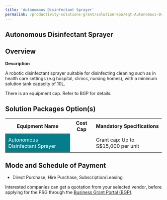 ```yaml
---
title: 'Autonomous Disinfectant Sprayer'
permalink: /productivity-solutions-grant/solutionrepo/eqt-Autonomous-Dsnfctnt-Spryr-Envronmntl-Srvcs
---
```


## Autonomous Disinfectant Sprayer

## Overview

**Description**

A robotic disinfectant sprayer suitable for disinfecting cleaning such as in health care settings  (e.g hospital, clinics, nursing homes), with a minimum solution tank capacity of 10L.

There is an equipment cap. Refer to BGP for details.

## Solution Packages Option(s)

<table>
<tr>
<th><b>Equipment Name</b></th>
<th><b>Cost Cap</b></th>
<th><b>Mandatory Specifications</b></th>
</tr>
<tr>
<td style='padding: 10px; background-color: #037E8A; color: #FFFFFF;'>Autonomous Disinfectant Sprayer</td>
<td style='padding: 10px;'></td>
<td style='padding: 10px;'>Grant cap: Up to S$15,000 per unit</td>
</tr>
</table>

## Mode and Schedule of Payment

 - Direct Purchase, Hire Purchase, Subscription/Leasing

Interested companies can get a quotation from your selected vendor, before applying for the PSG through the <a href='https://www.businessgrants.gov.sg/' target='_blank' rel='noopener'>Business Grant Portal (BGP)</a>.

<script src="/jquery/resize-tables.js"></script>
